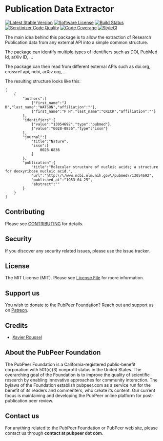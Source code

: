 # Publication Data Extractor
[![Latest Stable Version](https://poser.pugx.org/pubpeer-foundation/publication-data-extractor/v/stable)](https://packagist.org/packages/pubpeer-foundation/publication-data-extractor)
[![Software License](https://img.shields.io/badge/license-MIT-brightgreen.svg?style=flat-square)](LICENSE.md)
[![Build Status](https://travis-ci.org/PubPeerFoundation/PublicationDataExtractor.svg?branch=master)](https://travis-ci.org/PubPeerFoundation/PublicationDataExtractor)
[![Scrutinizer Code Quality](https://scrutinizer-ci.com/g/PubPeerFoundation/PublicationDataExtractor/badges/quality-score.png?b=master)](https://scrutinizer-ci.com/g/PubPeerFoundation/PublicationDataExtractor/?branch=master)
[![Code Coverage](https://scrutinizer-ci.com/g/PubPeerFoundation/PublicationDataExtractor/badges/coverage.png?b=master)](https://scrutinizer-ci.com/g/PubPeerFoundation/PublicationDataExtractor/?branch=master)
[![StyleCI](https://styleci.io/repos/117548394/shield?branch=master)](https://styleci.io/repos/117548394)


The main idea behind this package is to allow the extraction of Research Publication data from any external API into a simple common structure.

The package can identify multiple types of identifiers such as DOI, PubMed Id, arXiv ID, ...

The package can then read from different external APIs such as doi.org, crossref api, ncbi, arXiv.org, ...

The resulting structure looks like this:

```
[
    {
        "authors":[
            {"first_name":"J D","last_name":"WATSON","affiliation":""},
            {"first_name":"F H","last_name":"CRICK","affiliation":""}
        ],
        "identifiers":[
            {"value":"13054692","type":"pubmed"},
            {"value":"0028-0836","type":"issn"}
        ],
        "journal":{
            "title":"Nature",
            "issn":[
                0028-0836
            ]
        },
        "publication":{
            "title":"Molecular structure of nucleic acids; a structure for deoxyribose nucleic acid.",
            "url":"http:\/\/www.ncbi.nlm.nih.gov\/pubmed\/13054692",
            "published_at":"1953-04-25",
            "abstract":""
        }
    }
]
```

## Contributing

Please see [CONTRIBUTING](CONTRIBUTING.md) for details.

## Security

If you discover any security related issues, please use the issue tracker.

## License

The MIT License (MIT). Please see [License File](LICENSE.md) for more information.

## Support us

You wish to donate to the PubPeer Foundation? Reach out and support us on [Patreon](https://www.patreon.com/pubpeer).

## Credits

- [Xavier Roussel](https://github.com/XavRsl)

## About the PubPeer Foundation

The PubPeer Foundation is a California-registered public-benefit corporation with 501(c)(3) nonprofit status in the United States. The overarching goal of the Foundation is to improve the quality of scientific research by enabling innovative approaches for community interaction. The bylaws of the Foundation establish pubpeer.com as a service run for the benefit of its readers and commenters, who create its content. Our current focus is maintaining and developing the PubPeer online platform for post-publication peer review.

## Contact us
For anything related to the PubPeer Foundation or PubPeer web site, please contact us through **contact at pubpeer dot com**.
